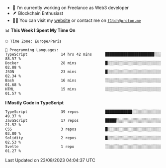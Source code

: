 - 🔭 I’m currently working on Freelance as Web3 developer
- 🪶 Blockchain Enthusiast
- 👨‍💻 You can visit my [website](https://f1tch.xyz) or contact me on [`f1tch@proton.me`](mailto:f1tch@proton.me)

<!--START_SECTION:waka-->
📊 **This Week I Spent My Time On** 

```text
🕑︎ Time Zone: Europe/Paris

💬 Programming Languages: 
TypeScript               14 hrs 42 mins      ██████████████████████░░░   88.57 % 
Docker                   28 mins             █░░░░░░░░░░░░░░░░░░░░░░░░   02.88 % 
JSON                     23 mins             █░░░░░░░░░░░░░░░░░░░░░░░░   02.34 % 
Bash                     16 mins             ░░░░░░░░░░░░░░░░░░░░░░░░░   01.68 % 
HTML                     15 mins             ░░░░░░░░░░░░░░░░░░░░░░░░░   01.57 % 
```

**I Mostly Code in TypeScript** 

```text
TypeScript               39 repos            ████████████░░░░░░░░░░░░░   49.37 % 
JavaScript               17 repos            █████░░░░░░░░░░░░░░░░░░░░   21.52 % 
CSS                      3 repos             █░░░░░░░░░░░░░░░░░░░░░░░░   03.80 % 
Solidity                 2 repos             █░░░░░░░░░░░░░░░░░░░░░░░░   02.53 % 
Svelte                   1 repo              ░░░░░░░░░░░░░░░░░░░░░░░░░   01.27 % 
```




 Last Updated on 23/08/2023 04:04:37 UTC
<!--END_SECTION:waka-->
